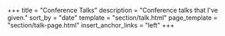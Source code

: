 +++
title = "Conference Talks"
description = "Conference talks that I've given."
sort_by = "date"
template = "section/talk.html"
page_template = "section/talk-page.html"
insert_anchor_links = "left"
+++
